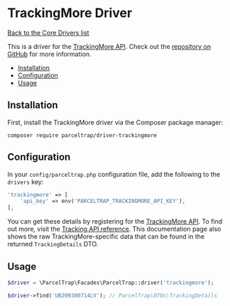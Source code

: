 # TrackingMore Driver

[Back to the Core Drivers list](./#core-drivers)

This is a driver for the [TrackingMore API](https://trackingmore.com). Check out
the [repository on GitHub](https://github.com/parceltrap/driver-trackingmore) for more information.

* [Installation](driver-trackingmore.md#installation)
* [Configuration](driver-trackingmore.md#configuration)
* [Usage](driver-trackingmore.md#usage)

## Installation

First, install the TrackingMore driver via the Composer package manager:

```shell
composer require parceltrap/driver-trackingmore
```

## Configuration

In your `config/parceltrap.php` configuration file, add the following to the `drivers` key:

```php
'trackingmore' => [
    'api_key' => env('PARCELTRAP_TRACKINGMORE_API_KEY'),
],
```

You can get these details by registering for the [TrackingMore API](https://admin.trackingmore.com/developer/apikey). To
find out more, visit the [Tracking API reference](https://trackingmore.com/v3/api-index.html?language=CURL#get-results).
This documentation page also shows the raw TrackingMore-specific data that can be found in the
returned `TrackingDetails` DTO.

## Usage

```php
$driver = \ParcelTrap\Facades\ParcelTrap::driver('trackingmore');

$driver->find('UB209300714LV'); // ParcelTrap\DTOs\TrackingDetails
```
